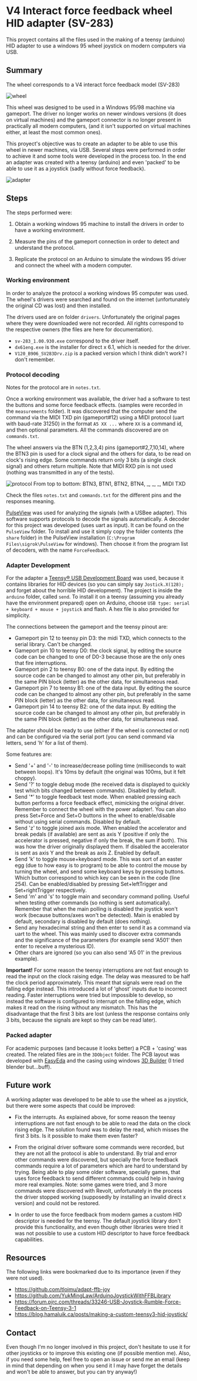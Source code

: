 # V4 Interact force feedback wheel HID adapter (SV-283)

This proyect contains all the files used in the making of a teensy (arduino) HID adapter to use a windows 95 wheel joystick on modern computers via USB.

## Summary

The wheel corresponds to a V4 interact force feedback model (SV-283)

![wheel](images/wheel.jpg?raw=true "Wheel")

This wheel was designed to be used in a Windows 95/98 machine via gameport. The driver no longer works on newer windows versions (it does on virtual machines) and the gameport connector is no longer present in practically all modern computers, (and it isn't supported on virtual machines either, at least the most common ones).

This proyect's objective was to create an adapter to be able to use this wheel in newer machines, via USB. Several steps were performed in order to achieve it and some tools were developed in the process too. In the end an adapter was created with a teensy (arduino) and even 'packed' to be able to use it as a joystick (sadly without force feedback).

![adapter](images/adapter.jpg?raw=true "Adapter")

## Steps

The steps performed were:

1) Obtain a working windows 95 machine to install the drivers in order to have a working environment.

1) Measure the pins of the gameport connection in order to detect and understand the protocol.

1) Replicate the protocol on an Arduino to simulate the windows 95 driver and connect the wheel with a modern computer.

### Working environment

In order to analyze the protocol a working windows 95 computer was used. The wheel's drivers were searched and found on the internet (unfortunately the original CD was lost) and then installed.

The drivers used are on folder `drivers`. Unfortunately the original pages where they were downloaded were not recorded. All rights correspond to the respective owners (the files are here for documentation).
- `sv-283_1.00.930.exe` correspond to the driver itself.
- `dx61eng.exe` is the installer for direct x 6.1, which is needed for the driver.
- `V120_B906_SV283Drv.zip` is a packed version which I think didn't work? I don't remember.

### Protocol decoding

Notes for the protocol are in `notes.txt`.

Once a working environment was available, the driver had a software to test the buttons and some force feedback effects. (samples were recorded in the `measurements` folder). It was discovered that the computer send the command via the MIDI TXD pin (gameport#12) using a MIDI protocol (uart with baud-rate 31250) in the format `A5 XX ...` where `XX` is a command id, and then optional parameters. All the commands discovered are on `commands.txt`.

The wheel answers via the BTN (1,2,3,4) pins (gameport#2,7,10,14), where the BTN3 pin is used for a clock signal and the others for data, to be read on clock's rising edge. Some commands return only 3 bits (a single clock signal) and others return multiple. Note that MIDI RXD pin is not used (nothing was transmitted in any of the tests).

![protocol](images/protocol.png?raw=true "Protocol") From top to bottom: BTN3, BTN1, BTN2, BTN4, _, _, _, MIDI TXD

Check the files `notes.txt` and `commands.txt` for the different pins and the responses meaning.



[PulseView](https://sigrok.org/wiki/PulseView) was used for analyzing the signals (with a USBee adapter). This software supports protocols to decode the signals automatically. A decoder for this project was developed (uses uart as input). It can be found on the `PulseView` folder. To install and use it simply copy the folder contents (the `share` folder) in the PulseView installation (`C:\Program Files\sigrok\PulseView` for windows). Then choose it from the program list of decoders, with the name `ForceFeedback`.

### Adapter Development

For the adapter a [Teensy® USB Development Board](https://www.pjrc.com/teensy/) was used, because it contains libraries for HID devices (so you can simply say `Jostick.X(128);` and forget about the horrible HID development). The project is inside the `arduino` folder, called `send`. To install it on a teensy (assuming you already have the environment prepared) open on Arduino, choose `USB type: serial + keyboard + mouse + joystick` and flash. A hex file is also provided for simplicity. 

The connections between the gameport and the teensy pinout are: 
- Gameport pin 12 to teensy pin D3: the midi TXD, which connects to the serial library. Can't be changed.
- Gameport pin 10 to teensy D0: the clock signal, by editing the source code can be changed to one of D0-3 because those are the only ones that fire interruptions.
- Gameport pin 2 to teensy B0: one of the data input. By editing the source code can be changed to almost any other pin, but preferably in the same PIN block (letter) as the other data, for simultaneous read.
- Gameport pin 7 to teensy B1: one of the data input. By editing the source code can be changed to almost any other pin, but preferably in the same PIN block (letter) as the other data, for simultaneous read.
- Gameport pin 14 to teensy B2: one of the data input. By editing the source code can be changed to almost any other pin, but preferably in the same PIN block (letter) as the other data, for simultaneous read.


The adapter should be ready to use (either if the wheel is connected or not) and can be configured via the serial port (you can send command via letters, send 'h' for a list of them).

Some features are:
- Send '+' and '-' to increase/decrease polling time (milliseconds to wait between loops). It's 10ms by default (the original was 100ms, but it felt choppy).
- Send '?' to toggle debug mode (the received data is displayed to quickly test which bits changed between commands). Disabled by default.
- Send '*' to toggle feedback test mode. When enabled pressing each button performs a force feedback effect, mimicking the original driver. Remember to connect the wheel with the power adapter!. You can also press Set+Force and Set+O buttons in the wheel to enable/disable without using serial commands. Disabled by default.
- Send 'z' to toggle joined axis mode. When enabled the accelerator and break pedals (if available) are sent as axis Y (positive if only the accelerator is pressed, negative if only the break, the sum if both). This was how the driver originally displayed them. If disabled the accelerator is sent as axis Y and the break as axis Z. Enabled by default.
- Send 'k' to toggle mouse+keyboard mode. This was sort of an easter egg (due to how easy is to program) to be able to control the mouse by turning the wheel, and send some keyboard keys by pressing buttons. Which button correspond to which key can be seen in the code (line 254). Can be enabled/disabled by pressing Set+leftTrigger and Set+rightTrigger respectively.
- Send 'm' and 's' to toggle main and secondary command polling. Useful when testing other commands (so nothing is sent automatically). Remember that when the main polling is disabled the joystick won't work (because buttons/axes won't be detected). Main is enabled by default, secondary is disabled by default (does nothing).
- Send any hexadecimal string and then enter to send it as a command via uart to the wheel. This was mainly used to discover extra commands and the significance of the parameters (for example send 'A501' then enter to receive a mysterious ID).
- Other chars are ignored (so you can also send 'A5 01' in the previous example).


**Important!**
For some reason the teensy interruptions are not fast enough to read the input on the clock raising edge. The delay was measured to be half the clock period approximately. This meant that signals were read on the falling edge instead. This introduced a lot of 'ghost' inputs due to incorrect reading. Faster interruptions were tried but impossible to develop, so instead the software is configured to interrupt on the falling edge, which makes it read on the rising without any mismatch. This has the disadvantage that the first 3 bits are lost (unless the response contains only 3 bits, because the signals are kept so they can be read later).

### Packed adapter

For academic purposes (and because it looks better) a PCB + 'casing' was created. The related files are in the `3DObject` folder. The PCB layout was developed with [EasyEda](https://easyeda.com/) and the casing using windows [3D Builder](https://www.microsoft.com/en-us/p/3d-builder/9wzdncrfj3t6) (I tried blender but...buff).

## Future work

A working adapter was developed to be able to use the wheel as a joystick, but there were some aspects that could be improved:

- Fix the interrupts. As explained above, for some reason the teensy interruptions are not fast enough to be able to read the data on the clock rising edge. The solution found was to delay the read, which misses the first 3 bits. Is it possible to make them even faster?

- From the original driver software some commands were recorded, but they are not all the protocol is able to understand. By trial and error other commands were discovered, but specially the force feedback commands require a lot of parameters which are hard to understand by trying. Being able to play some older software, specially games, that uses force feedback to send different commands could help in having more real examples. Note: some games were tried, and 3 more commands were discovered with Revolt, unfortunately in the process the driver stopped working (supposedly by installing an invalid direct x version) and could not be restored.

- In order to use the force feedback from modern games a custom HID descriptor is needed for the teensy. The default joystick library don't provide this functionality, and even though other libraries were tried it was not possible to use a custom HID descriptor to have force feedback capabilities.

## Resources

The following links were bookmarked due to its importance (even if they were not used).
- https://github.com/tloimu/adapt-ffb-joy
- https://github.com/YukMingLaw/ArduinoJoystickWithFFBLibrary
- https://forum.pjrc.com/threads/33246-USB-Joystick-Rumble-Force-Feedback-on-Teensy-3-1
- https://blog.hamaluik.ca/posts/making-a-custom-teensy3-hid-joystick/

## Contact

Even though I'm no longer involved in this project, don't hesitate to use it for other joysticks or to improve this existing one (if possible mention me). Also, if you need some help, feel free to open an issue or send me an email (keep in mind that depending on when you send it I may have forget the details and won't be able to answer, but you can try anyway!)